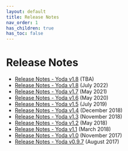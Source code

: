 ```yaml
---
layout: default
title: Release Notes
nav_order: 1
has_children: true
has_toc: false
---
```

# Release Notes
- [Release Notes - Yoda v1.8](release-1.9.md) (TBA)
- [Release Notes - Yoda v1.8](release-1.8.md) (July 2022)
- [Release Notes - Yoda v1.7](release-1.7.md) (May 2021)
- [Release Notes - Yoda v1.6](release-1.6.md) (May 2020)
- [Release Notes - Yoda v1.5](release-1.5.md) (July 2019)
- [Release Notes - Yoda v1.4](release-1.4.md) (December 2018)
- [Release Notes - Yoda v1.3](release-1.3.md) (November 2018)
- [Release Notes - Yoda v1.2](release-1.2.md) (May 2018)
- [Release Notes - Yoda v1.1](release-1.1.md) (March 2018)
- [Release Notes - Yoda v1.0](release-1.0.md) (November 2017)
- [Release Notes - Yoda v0.9.7](release-0.9.7.md) (August 2017)
